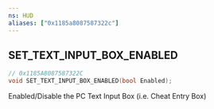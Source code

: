 ```yaml
---
ns: HUD
aliases: ["0x1185a8087587322c"]
---
```

## SET_TEXT_INPUT_BOX_ENABLED

```c
// 0x1185A8087587322C
void SET_TEXT_INPUT_BOX_ENABLED(bool Enabled);
```

Enabled/Disable the PC Text Input Box (i.e. Cheat Entry Box)

